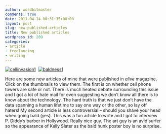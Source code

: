 ```yaml
---
author: wordbitmaster
comments: true
date: 2011-04-14 00:31:35+00:00
layout: post
slug: new-published-articles
title: New published articles
wordpress_id: 209
categories:
- article
- freelancing
- writing
---
```


[![cellinvasion1](http://wordbit.freehostia.com/wp-content/uploads/2011/04/cellinvasion1.jpg)](http://wordbit.freehostia.com/scans/CellTowerInvasion.html)  [![baldness1](http://wordbit.freehostia.com/wp-content/uploads/2011/04/baldness1.jpg)](http://wordbit.freehostia.com/scans/Goingalltheway.html)

Here are some new articles of mine that were published in _alive_ magazine. Click on the thumbnails to view them. The first is on whether cell phone towers are safe or not. There is much heated debate surrounding this issue and I got a lot of hate mail for even suggesting we don’t know all there is to know about the technology. The hard truth is that we just don’t have the data spanning a human lifetime to say one way or the other, so lay off haters! My second article is less controversial – should you shave your head when going bald (yes). This was a fun article to write and I got to interview P. Diddy’s barber in Hollywood. Really nice guy. The art guy is an avid surfer so the appearance of Kelly Slater as the bald hunk poster boy is no surprise.
